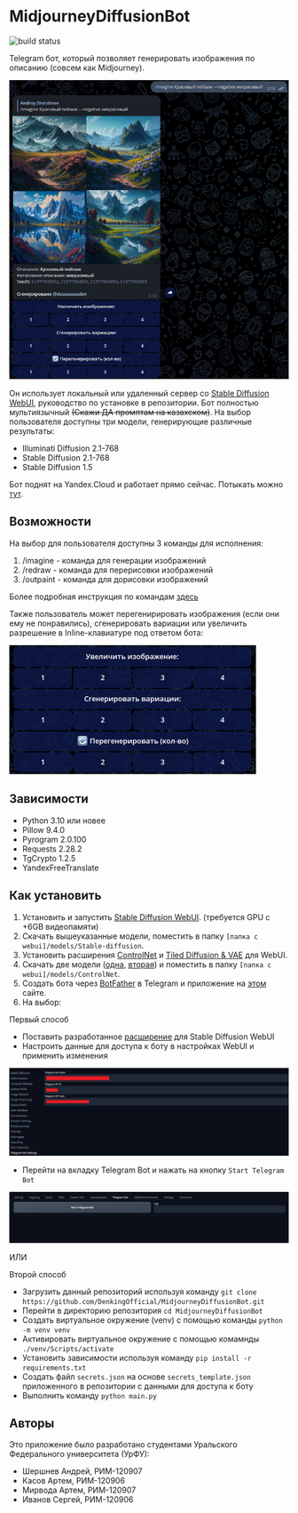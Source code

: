 # MidjourneyDiffusionBot

![build status](https://img.shields.io/github/actions/workflow/status/DenkingOfficial/MidjourneyDiffusionBot/python-app.yml?style=flat-square)

Telegram бот, который позволяет генерировать изображения по описанию (совсем как Midjourney).

![Bot UI](/static/bot-ui.png)

Он использует локальный или удаленный сервер со [Stable Diffusion WebUI](https://github.com/DenkingOfficial/pure-sd-webui), руководство по установке в репозитории. Бот полностью мультиязычный ~~(Скажи ДА промптам на казахском)~~. На выбор пользователя доступны три модели, генерирующие различные результаты:

* Illuminati Diffusion 2.1-768
* Stable Diffusion 2.1-768
* Stable Diffusion 1.5

Бот поднят на Yandex.Cloud и работает прямо сейчас. Потыкать можно [тут](https://t.me/midjourneydiffusion_bot).

## Возможности

На выбор для пользователя доступны 3 команды для исполнения:
1. /imagine - команда для генерации изображений
2. /redraw - команда для перерисовки изображений
3. /outpaint - команда для дорисовки изображений

Более подробная инструкция по командам [здесь](https://github.com/DenkingOfficial/MidjourneyDiffusionBot/wiki/%D0%94%D0%BE%D0%BA%D1%83%D0%BC%D0%B5%D0%BD%D1%82%D0%B0%D1%86%D0%B8%D1%8F-%D0%BF%D0%BE-%D0%BA%D0%BE%D0%BC%D0%B0%D0%BD%D0%B4%D0%B0%D0%BC)

Также пользователь может перегенирировать изображения (если они ему не понравились), сгенерировать вариации или увеличить разрешение в Inline-клавиатуре под ответом бота:

![Inline Keyboard](/static/inline-keyboard.png)

## Зависимости

- Python 3.10 или новее
- Pillow 9.4.0
- Pyrogram 2.0.100
- Requests 2.28.2
- TgCrypto 1.2.5
- YandexFreeTranslate

## Как установить

1. Установить и запустить [Stable Diffusion WebUI](https://github.com/DenkingOfficial/pure-sd-webui). (требуется GPU с +6GB видеопамяти)
2. Скачать вышеуказанные модели, поместить в папку `[папка с webui]/models/Stable-diffusion`.
3. Установить расширения [ControlNet](https://github.com/Mikubill/sd-webui-controlnet) и [Tiled Diffusion & VAE](https://github.com/pkuliyi2015/multidiffusion-upscaler-for-automatic1111) для WebUI.
4. Скачать две модели ([одна](https://huggingface.co/lllyasviel/control_v11p_sd15_softedge/blob/main/diffusion_pytorch_model.fp16.safetensors), [вторая](https://huggingface.co/lllyasviel/control_v11p_sd15_inpaint/blob/main/diffusion_pytorch_model.fp16.safetensors)) и поместить в папку `[папка с webui]/models/ControlNet`.
5. Создать бота через [BotFather](https://t.me/BotFather) в Telegram и приложение на [этом](https://telegram.org/apps) сайте.
6. На выбор:

Первый способ

+ Поставить разработанное [расширение](https://github.com/DenkingOfficial/sd-telegram-bot-extension) для Stable Diffusion WebUI
+ Настроить данные для доступа к боту в настройках WebUI и применить изменения

![WebUI Settings](/static/webui-extension.png)

+ Перейти на вкладку Telegram Bot и нажать на кнопку `Start Telegram Bot`

![WebUI Bot Tab](/static/webui-bot-tab.png)

ИЛИ

Второй способ

+ Загрузить данный репозиторий используя команду `git clone https://github.com/DenkingOfficial/MidjourneyDiffusionBot.git`
+ Перейти в директорию репозитория `cd MidjourneyDiffusionBot`
+ Cоздать виртуальное окружение (venv) с помощью команды `python -m venv venv`
+ Активировать виртуальное окружение с помощью комамнды `./venv/Scripts/activate`
+ Установить зависимости используя команду `pip install -r requirements.txt`
+ Создать файл `secrets.json` на основе `secrets_template.json` приложенного в репозитории с данными для доступа к боту
+ Выполнить команду `python main.py`

## Авторы

Это приложение было разработано студентами Уральского Федерального университета (УрФУ):

- Шершнев Андрей, РИМ-120907
- Касов Артем, РИМ-120906
- Мирвода Артем, РИМ-120907 
- Иванов Сергей, РИМ-120906